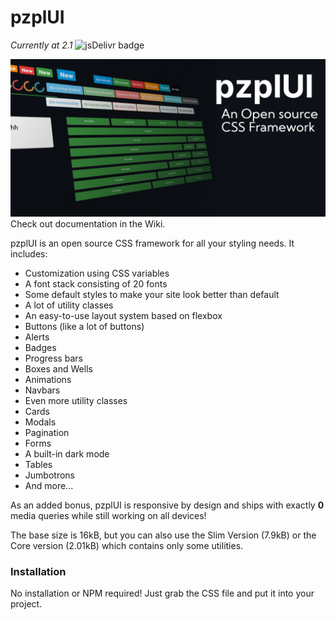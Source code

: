 # pzplUI
*Currently at 2.1* ![jsDelivr badge](https://img.shields.io/jsdelivr/gh/hm/programistazpolski/pzplui)

![pzplUI - an open source CSS framework](https://raw.githubusercontent.com/ProgramistaZpolski/pzplUI/master/wikiimg/pzplui.png)
Check out documentation in the Wiki.

pzplUI is an open source CSS framework for all your styling needs. It includes:
- Customization using CSS variables
- A font stack consisting of 20 fonts
- Some default styles to make your site look better than default
- A lot of utility classes
- An easy-to-use layout system based on flexbox
- Buttons (like a lot of buttons)
- Alerts
- Badges
- Progress bars
- Boxes and Wells
- Animations
- Navbars
- Even more utility classes
- Cards
- Modals
- Pagination
- Forms
- A built-in dark mode
- Tables
- Jumbotrons
- And more...

As an added bonus, pzplUI is responsive by design and ships with exactly **0** media queries while still working on all devices!

The base size is 16kB, but you can also use the Slim Version (7.9kB) or the Core version (2.01kB) which contains only some utilities.

### Installation
No installation or NPM required! Just grab the CSS file and put it into your project.
